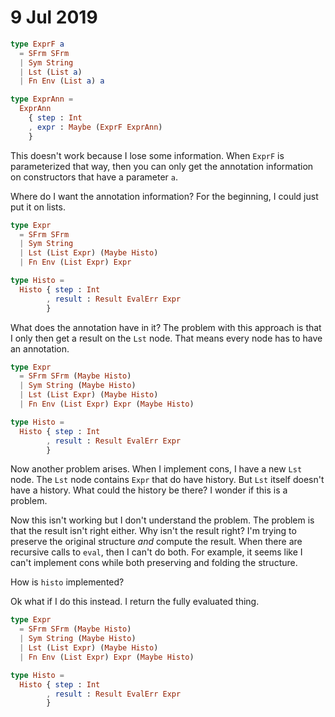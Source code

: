 # 9 Jul 2019

```elm
type ExprF a 
  = SFrm SFrm
  | Sym String
  | Lst (List a)
  | Fn Env (List a) a

type ExprAnn =
  ExprAnn 
    { step : Int
    , expr : Maybe (ExprF ExprAnn)
    }
```

This doesn't work because I lose some information.
When `ExprF` is parameterized that way, then you can only get the annotation
information on constructors that have a parameter `a`.

Where do I want the annotation information?
For the beginning, I could just put it on lists.

```elm
type Expr 
  = SFrm SFrm
  | Sym String
  | Lst (List Expr) (Maybe Histo)
  | Fn Env (List Expr) Expr

type Histo = 
  Histo { step : Int
        , result : Result EvalErr Expr
        }
```

What does the annotation have in it?
The problem with this approach is that I only then get a result on the `Lst` 
node.
That means every node has to have an annotation.

```elm
type Expr 
  = SFrm SFrm (Maybe Histo)
  | Sym String (Maybe Histo)
  | Lst (List Expr) (Maybe Histo)
  | Fn Env (List Expr) Expr (Maybe Histo)

type Histo = 
  Histo { step : Int
        , result : Result EvalErr Expr
        }
```

Now another problem arises.
When I implement cons, I have a new `Lst` node.
The `Lst` node contains `Expr` that do have history.
But `Lst` itself doesn't have a history.
What could the history be there?
I wonder if this is a problem.

Now this isn't working but I don't understand the problem.
The problem is that the result isn't right either.
Why isn't the result right?
I'm trying to preserve the original structure _and_ compute the result.
When there are recursive calls to `eval`, then I can't do both.
For example, it seems like I can't implement cons while both preserving and 
folding the structure.

How is `histo` implemented?

Ok what if I do this instead.
I return the fully evaluated thing.

```elm
type Expr 
  = SFrm SFrm (Maybe Histo)
  | Sym String (Maybe Histo)
  | Lst (List Expr) (Maybe Histo)
  | Fn Env (List Expr) Expr (Maybe Histo)

type Histo = 
  Histo { step : Int
        , result : Result EvalErr Expr
        }
```
